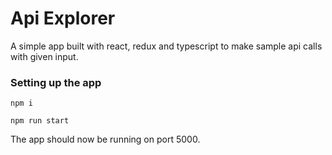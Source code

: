 # Api Explorer

A simple app built with react, redux and typescript to make sample api calls with given input.

### Setting up the app
```
npm i
```
```
npm run start
```
The app should now be running on port 5000.
